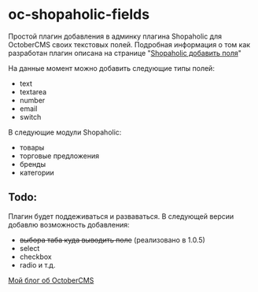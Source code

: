 # oc-shopaholic-fields
Простой плагин добавления в админку плагина Shopaholic для OctoberCMS своих текстовых полей.
Подробная информация о том как разработан плагин описана на странице "[Shopaholic добавить поля](https://site21.ru/blog/shopaholic-add-fields)"

На данные момент можно добавить следующие типы полей:
- text
- textarea
- number
- email
- switch

В следующие модули Shopaholic:
- товары
- торговые предложения
- бренды
- категории

## Todo:
Плагин будет поддеживаться и разваваться.
В следующей версии добавлю возможность добавления:
- ~~выбора таба куда выводить поле~~ (реализовано в 1.0.5)
- select
- checkbox
- radio и т.д.



[Мой блог об OctoberCMS](https://site21.ru/blog/tag/octobercms)
